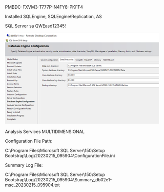 PMBDC-FXVM3-T777P-N4FY8-PKFF4

Installed SQLEngine, SQLEngine\Replication, AS

SQL Server sa QWEasd12345!

![image.png](/.attachments/image-b2a8e208-0264-439f-b613-6ca19456377f.png)

Analysis Services MULTIDIMENSIONAL



Configuration File Path:

C:\Program Files\Microsoft SQL Server\150\Setup Bootstrap\Log\20230215_095904\ConfigurationFile.ini

Summary Log File:

C:\Program Files\Microsoft SQL Server\150\Setup Bootstrap\Log\20230215_095904\Summary_db02e1-msc_20230215_095904.txt